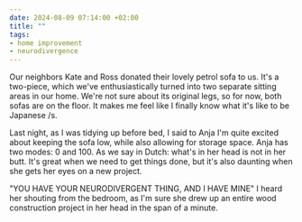 ```yaml
---
date: 2024-08-09 07:14:00 +02:00
title: ""
tags:
- home improvement
- neurodivergence
---
```

Our neighbors Kate and Ross donated their lovely petrol sofa to us. It's a two-piece, which we've enthusiastically turned into two separate sitting areas in our home. We're not sure about its original legs, so for now, both sofas are on the floor. It makes me feel like I finally know what it's like to be Japanese /s.

Last night, as I was tidying up before bed, I said to Anja I'm quite excited about keeping the sofa low, while also allowing for storage space. Anja has two modes: 0 and 100. As we say in Dutch: what's in her head is not in her butt. It's great when we need to get things done, but it's also daunting when she gets her eyes on a new project.

"YOU HAVE YOUR NEURODIVERGENT THING, AND I HAVE MINE" I heard her shouting from the bedroom, as I'm sure she drew up an entire wood construction project in her head in the span of a minute.